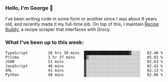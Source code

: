 ### Hello, I'm George 👋

I've been writing code in some form or another since I was about 8 years old, and recently made it my full-time job. On top of this, I maintain [Recipe Buddy](https://github.com/georgegebbett/recipe-buddy), a recipe scraper that interfaces with Grocy.  

<!--
**georgegebbett/georgegebbett** is a ✨ _special_ ✨ repository because its `README.md` (this file) appears on your GitHub profile.

Here are some ideas to get you started:

- 🔭 I’m currently working on ...
- 🌱 I’m currently learning ...
- 👯 I’m looking to collaborate on ...
- 🤔 I’m looking for help with ...
- 💬 Ask me about ...
- 📫 How to reach me: ...
- 😄 Pronouns: ...
- ⚡ Fun fact: ...
-->

### What I've been up to this week:
<!--START_SECTION:waka-->

```text
TypeScript         26 hrs 39 mins  ████████████████████▓░░░░   82.48 %
Prisma             1 hr 37 mins    █▒░░░░░░░░░░░░░░░░░░░░░░░   05.01 %
JSON               51 mins         ▓░░░░░░░░░░░░░░░░░░░░░░░░   02.63 %
JavaScript         46 mins         ▓░░░░░░░░░░░░░░░░░░░░░░░░   02.42 %
XML                41 mins         ▓░░░░░░░░░░░░░░░░░░░░░░░░   02.13 %
Python             40 mins         ▓░░░░░░░░░░░░░░░░░░░░░░░░   02.06 %
```

<!--END_SECTION:waka-->
